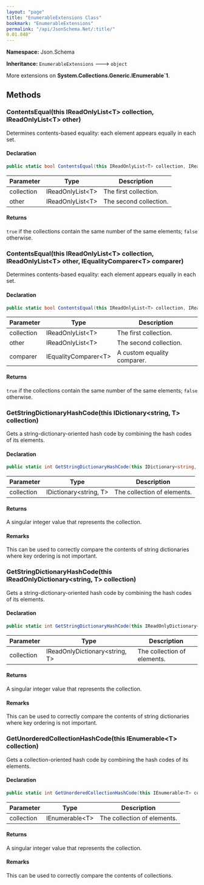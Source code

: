 ```yaml
---
layout: "page"
title: "EnumerableExtensions Class"
bookmark: "EnumerableExtensions"
permalink: "/api/JsonSchema.Net/:title/"
0.01.048"
---
```

**Namespace:** Json.Schema

**Inheritance:**
`EnumerableExtensions`
 🡒 
`object`

More extensions on **System.Collections.Generic.IEnumerable`1**.

## Methods

### ContentsEqual(this IReadOnlyList\<T\> collection, IReadOnlyList\<T\> other)

Determines contents-based equality: each element appears equally in each set.

#### Declaration

```c#
public static bool ContentsEqual(this IReadOnlyList<T> collection, IReadOnlyList<T> other)
```

| Parameter | Type | Description |
|---|---|---|
| collection | IReadOnlyList\<T\> | The first collection. |
| other | IReadOnlyList\<T\> | The second collection. |


#### Returns

`true` if the collections contain the same number of the same elements; `false` otherwise.

### ContentsEqual(this IReadOnlyList\<T\> collection, IReadOnlyList\<T\> other, IEqualityComparer\<T\> comparer)

Determines contents-based equality: each element appears equally in each set.

#### Declaration

```c#
public static bool ContentsEqual(this IReadOnlyList<T> collection, IReadOnlyList<T> other, IEqualityComparer<T> comparer)
```

| Parameter | Type | Description |
|---|---|---|
| collection | IReadOnlyList\<T\> | The first collection. |
| other | IReadOnlyList\<T\> | The second collection. |
| comparer | IEqualityComparer\<T\> | A custom equality comparer. |


#### Returns

`true` if the collections contain the same number of the same elements; `false` otherwise.

### GetStringDictionaryHashCode(this IDictionary\<string, T\> collection)

Gets a string-dictionary-oriented hash code by combining the hash codes of its elements.

#### Declaration

```c#
public static int GetStringDictionaryHashCode(this IDictionary<string, T> collection)
```

| Parameter | Type | Description |
|---|---|---|
| collection | IDictionary\<string, T\> | The collection of elements. |


#### Returns

A singular integer value that represents the collection.

#### Remarks

This can be used to correctly compare the contents of string dictionaries where
key ordering is not important.

### GetStringDictionaryHashCode(this IReadOnlyDictionary\<string, T\> collection)

Gets a string-dictionary-oriented hash code by combining the hash codes of its elements.

#### Declaration

```c#
public static int GetStringDictionaryHashCode(this IReadOnlyDictionary<string, T> collection)
```

| Parameter | Type | Description |
|---|---|---|
| collection | IReadOnlyDictionary\<string, T\> | The collection of elements. |


#### Returns

A singular integer value that represents the collection.

#### Remarks

This can be used to correctly compare the contents of string dictionaries where
key ordering is not important.

### GetUnorderedCollectionHashCode(this IEnumerable\<T\> collection)

Gets a collection-oriented hash code by combining the hash codes of its elements.

#### Declaration

```c#
public static int GetUnorderedCollectionHashCode(this IEnumerable<T> collection)
```

| Parameter | Type | Description |
|---|---|---|
| collection | IEnumerable\<T\> | The collection of elements. |


#### Returns

A singular integer value that represents the collection.

#### Remarks

This can be used to correctly compare the contents of collections.

